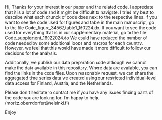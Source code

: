 Hi,
Thanks for your interest in our paper and the related code. 
I appreciate that it is a lot of code and it might be difficult to navigate. I tried my best to describe what each chunck of code does next to the respective lines. 
If you want to see the code used for figures and table in the main manuscript, go to the file Code_figure_34567_table1_160224.do. 
If you want to see the code used for everything that is in our supplementary material, go to the file Code_supplement_16022024.do
We could have reduced the number of code needed by some additional loops and macros for each country. However, we feel that this would have made it more difficult to follow our decisions for the analysis.

Additionally, we publish our data preparation code although we cannot make the data available in this repository. Where data are available, you can find the links in the code files.
Upon reasonably request, we can share the aggregated time series data we created using our restricted individual-level data access for Finland, Austria, and the Netherlands.

Please don't hesitate to contact me if you have any issues finding parts of the code you are looking for. I'm happy to help. (moritz.oberndorfer@helsinki.fi)

Enjoy
